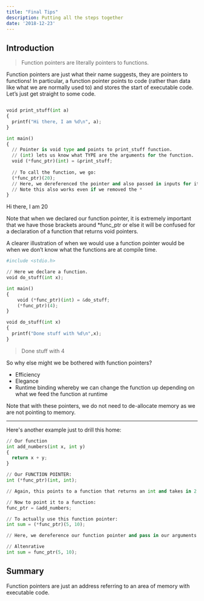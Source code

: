 ```yaml
---
title: "Final Tips"
description: Putting all the steps together
date: '2018-12-23'
---
```


## Introduction
> Function pointers are literally pointers to functions.

Function pointers are just what their name suggests, they are pointers to functions! In particular, a function pointer points to code (rather than data like what we are normally used to) and stores the start of executable code. Let’s just get straight to some code.

```python

void print_stuff(int a)
{
  printf("Hi there, I am %d\n", a);
}

int main()
{
  // Pointer is void type and points to print_stuff function.
  // (int) lets us know what TYPE are the arguments for the function.
  void (*func_ptr)(int) = &print_stuff;
  
  // To call the function, we go:
  (*func_ptr)(20);
  // Here, we dereferenced the pointer and also passed in inputs for it.
  // Note this also works even if we removed the *
}
```
>
Hi there, I am 20

Note that when we declared our function pointer, it is extremely important that we have those brackets around \*func_ptr or else it will be confused for a declaration of a function that returns void pointers. 

A clearer illustration of when we would use a function pointer would be when we don’t know what the functions are at compile time.

```python
#include <stdio.h>

// Here we declare a function.
void do_stuff(int x);

int main()
{
    void (*func_ptr)(int) = &do_stuff;
    (*func_ptr)(4);
}

void do_stuff(int x)
{
  printf("Done stuff with %d\n",x);
}
```

> Done stuff with 4

So why else might we be bothered with function pointers?
* Efficiency
* Elegance
* Runtime binding whereby we can change the function up depending on what we feed the function at runtime

Note that with these pointers, we do not need to de-allocate memory as we are not pointing to memory.

---

Here's another example just to drill this home:
```python
// Our function
int add_numbers(int x, int y)
{
  return x + y;
}

// Our FUNCTION POINTER:
int (*func_ptr)(int, int);

// Again, this points to a function that returns an int and takes in 2 ints as arguments.

// Now to point it to a function:
func_ptr = &add_numbers;

// To actually use this function pointer:
int sum = (*func_ptr)(5, 10);

// Here, we dereference our function pointer and pass in our arguments for the function.

// Altenrative
int sum = func_ptr(5, 10);
```

## Summary
Function pointers are just an address referring to an area of memory with executable code.
